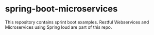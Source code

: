 # spring-boot-microservices
This repository contains sprint boot examples. Restful Webservices and Microservices using Spring loud are part of this repo.
